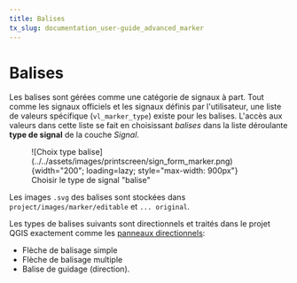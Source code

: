 ```yaml
---
title: Balises
tx_slug: documentation_user-guide_advanced_marker
---
```


# Balises

Les balises sont gérées comme une catégorie de signaux à part. Tout comme les signaux officiels et les signaux définis par l'utilisateur, une liste de valeurs spécifique (`vl_marker_type`) existe pour les balises. L'accès aux valeurs dans cette liste se fait en choisissant *balises* dans la liste déroulante **type de signal** de la couche *Signal*.

<figure markdown>
  ![Choix type balise](../../assets/images/printscreen/sign_form_marker.png){width="200"; loading=lazy; style="max-width: 900px"}
  <figcaption>Choisir le type de signal "balise"</figcaption>
</figure>

Les images `.svg` des balises sont stockées dans `project/images/marker/editable` et `... original`. 

Les types de balises suivants sont directionnels et traités dans le projet QGIS exactement comme les [panneaux directionnels](https://signalo.ch/user-guide/advanced/directionalsigns/):  

- Flèche de balisage simple
- Flèche de balisage multiple
- Balise de guidage (direction).

